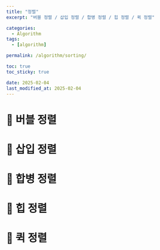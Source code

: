 ```yaml
---
title: "정렬"
excerpt: "버블 정렬 / 삽입 정렬 / 합병 정렬 / 힙 정렬 / 퀵 정렬"

categories:
  - Algorithm
tags:
  - [algorithm]

permalink: /algorithm/sorting/

toc: true
toc_sticky: true

date: 2025-02-04
last_modified_at: 2025-02-04
---
```


# 🦥 버블 정렬

# 🦥 삽입 정렬

# 🦥 합병 정렬

# 🦥 힙 정렬

# 🦥 퀵 정렬
